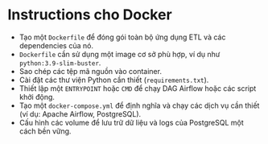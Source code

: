 # Instructions cho Docker

- Tạo một `Dockerfile` để đóng gói toàn bộ ứng dụng ETL và các dependencies của nó.
- `Dockerfile` cần sử dụng một image cơ sở phù hợp, ví dụ như `python:3.9-slim-buster`.
- Sao chép các tệp mã nguồn vào container.
- Cài đặt các thư viện Python cần thiết (`requirements.txt`).
- Thiết lập một `ENTRYPOINT` hoặc `CMD` để chạy DAG Airflow hoặc các script khởi động.
- Tạo một `docker-compose.yml` để định nghĩa và chạy các dịch vụ cần thiết (ví dụ: Apache Airflow, PostgreSQL).
- Cấu hình các volume để lưu trữ dữ liệu và logs của PostgreSQL một cách bền vững.
